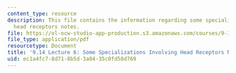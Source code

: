 ```yaml
---
content_type: resource
description: This file contains the information regarding some specializations involving
  head receptors notes.
file: https://ol-ocw-studio-app-production.s3.amazonaws.com/courses/9-14-brain-structure-and-its-origins-spring-2014/ec1a4fc78d718b5d3a0435c0fd58d769_MIT9_14S14_Lecture6.pdf
file_type: application/pdf
resourcetype: Document
title: '9.14 Lecture 6: Some Specializations Involving Head Receptors Notes'
uid: ec1a4fc7-8d71-8b5d-3a04-35c0fd58d769
---
```

